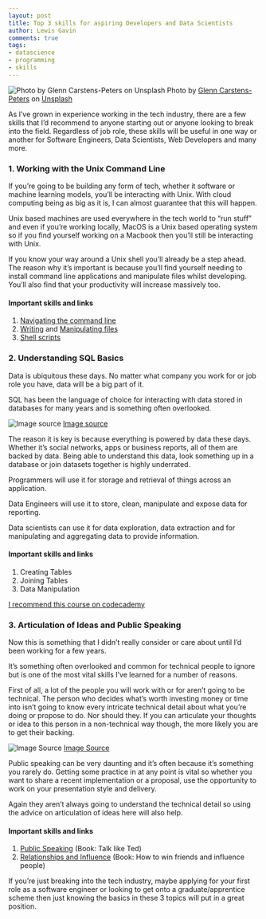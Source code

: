 ```yaml
---
layout: post
title: Top 3 skills for aspiring Developers and Data Scientists
author: Lewis Gavin
comments: true
tags:
- datascience
- programming
- skills
---
```


![Photo by [Glenn Carstens-Peters](https://unsplash.com/@glenncarstenspeters?utm_source=medium&utm_medium=referral) on [Unsplash](https://unsplash.com?utm_source=medium&utm_medium=referral)](https://www.lewisgavin.co.uk/images/top3skills.jpg)
Photo by [Glenn Carstens-Peters](https://unsplash.com/@glenncarstenspeters?utm_source=medium&utm_medium=referral) on [Unsplash](https://unsplash.com?utm_source=medium&utm_medium=referral)

As I’ve grown in experience working in the tech industry, there are a few skills that I’d recommend to anyone starting out or anyone looking to break into the field. Regardless of job role, these skills will be useful in one way or another for Software Engineers, Data Scientists, Web Developers and many more.

### 1\. Working with the Unix Command Line

If you’re going to be building any form of tech, whether it software or machine learning models, you’ll be interacting with Unix. With cloud computing being as big as it is, I can almost guarantee that this will happen.

Unix based machines are used everywhere in the tech world to “run stuff” and even if you’re working locally, MacOS is a Unix based operating system so if you find yourself working on a Macbook then you’ll still be interacting with Unix.

If you know your way around a Unix shell you’ll already be a step ahead. The reason why it’s important is because you’ll find yourself needing to install command line applications and manipulate files whilst developing. You’ll also find that your productivity will increase massively too.

#### Important skills and links

1.  [Navigating the command line](https://www.codecademy.com/learn/learn-the-command-line/modules/learn-the-command-line-navigation-u)
2.  [Writing](https://www.howtogeek.com/102468/a-beginners-guide-to-editing-text-files-with-vi/) and [Manipulating files](https://quickleft.com/blog/command-line-tutorials-sed-awk/)
3.  [Shell scripts](https://www.guru99.com/introduction-to-shell-scripting.html#3)

### 2\. Understanding SQL Basics

Data is ubiquitous these days. No matter what company you work for or job role you have, data will be a big part of it.

SQL has been the language of choice for interacting with data stored in databases for many years and is something often overlooked.

![[Image source](https://memegenerator.net/img/instances/71932717.jpg)](https://cdn-images-1.medium.com/max/800/0*nxelxBTGO45eDQjO.jpg)
[Image source](https://memegenerator.net/img/instances/71932717.jpg)

The reason it is key is because everything is powered by data these days. Whether it’s social networks, apps or business reports, all of them are backed by data. Being able to understand this data, look something up in a database or join datasets together is highly underrated.

Programmers will use it for storage and retrieval of things across an application.

Data Engineers will use it to store, clean, manipulate and expose data for reporting.

Data scientists can use it for data exploration, data extraction and for manipulating and aggregating data to provide information.

#### Important skills and links

1.  Creating Tables
2.  Joining Tables
3.  Data Manipulation

[I recommend this course on codecademy](https://www.codecademy.com/learn/learn-sql)

### 3\. Articulation of Ideas and Public Speaking

Now this is something that I didn’t really consider or care about until I’d been working for a few years.

It’s something often overlooked and common for technical people to ignore but is one of the most vital skills I’ve learned for a number of reasons.

First of all, a lot of the people you will work with or for aren’t going to be technical. The person who decides what’s worth investing money or time into isn’t going to know every intricate technical detail about what you’re doing or propose to do. Nor should they. If you can articulate your thoughts or idea to this person in a non-technical way though, the more likely you are to get their backing.

![[Image Source](https://www.daveramsey.com/store/product/how-to-win-friends-and-influence-people-by-dale-carnegie)](https://cdn-images-1.medium.com/max/800/0*YhUFUsNmeyiPrjEL.jpg)
[Image Source](https://www.daveramsey.com/store/product/how-to-win-friends-and-influence-people-by-dale-carnegie)

Public speaking can be very daunting and it’s often because it’s something you rarely do. Getting some practice in at any point is vital so whether you want to share a recent implementation or a proposal, use the opportunity to work on your presentation style and delivery.

Again they aren’t always going to understand the technical detail so using the advice on articulation of ideas here will also help.

#### Important skills and links

1.  [Public Speaking](https://www.amazon.co.uk/Talk-Like-TED-Speaking-Secrets/dp/1509867392) (Book: Talk like Ted)
2.  [Relationships and Influence](https://www.amazon.co.uk/How-Win-Friends-Influence-People/dp/0091906814) (Book: How to win friends and influence people)

If you’re just breaking into the tech industry, maybe applying for your first role as a software engineer or looking to get onto a graduate/apprentice scheme then just knowing the basics in these 3 topics will put in a great position.
